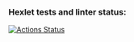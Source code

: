 ### Hexlet tests and linter status:
[![Actions Status](https://github.com/IgorKiryanov-2024/data-analytics-project-96/actions/workflows/hexlet-check.yml/badge.svg)](https://github.com/IgorKiryanov-2024/data-analytics-project-96/actions)